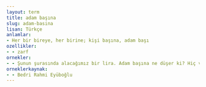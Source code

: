 ```yaml
---
layout: term
title: adam başına
slug: adam-basina
lisan: Türkçe
anlamlar:
- Her bir bireye, her birine; kişi başına, adam başı
ozellikler:
- - zarf
ornekler:
- - Şunun şurasında alacağımız bir lira. Adam başına ne düşer ki? Hiç vermese ne olur yani? Aramızda cirmini paylaşırız gider.
orneklerkaynak:
- - Bedri Rahmi Eyüboğlu
---
```

